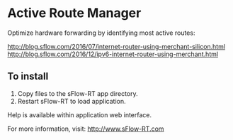 # Active Route Manager

Optimize hardware forwarding by identifying most active routes:

http://blog.sflow.com/2016/07/internet-router-using-merchant-silicon.html
http://blog.sflow.com/2016/12/ipv6-internet-router-using-merchant.html

## To install

1. Copy files to the sFlow-RT app directory.
2. Restart sFlow-RT to load application.

Help is available within application web interface.

For more information, visit:
http://www.sFlow-RT.com

